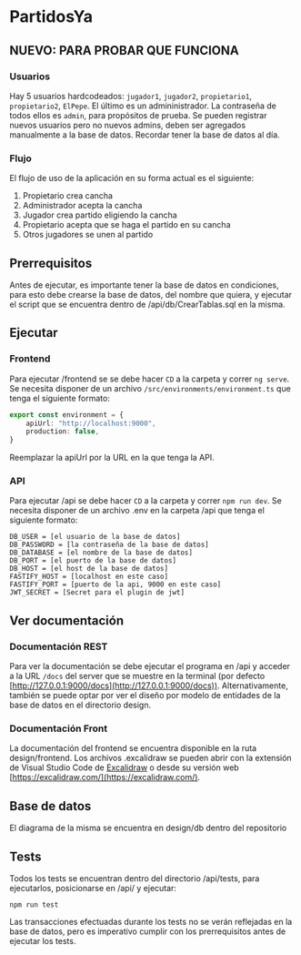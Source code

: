 # PartidosYa

## NUEVO: PARA PROBAR QUE FUNCIONA

### Usuarios
Hay 5 usuarios hardcodeados: `jugador1`, `jugador2`, `propietario1`, `propietario2`, `ElPepe`. El último es un admininistrador. La contraseña de todos ellos es `admin`, para propósitos de prueba. Se pueden registrar nuevos usuarios pero no nuevos admins, deben ser agregados manualmente a la base de datos. Recordar tener la base de datos al día.

### Flujo
El flujo de uso de la aplicación en su forma actual es el siguiente:

1. Propietario crea cancha
2. Administrador acepta la cancha
3. Jugador crea partido eligiendo la cancha
4. Propietario acepta que se haga el partido en su cancha
5. Otros jugadores se unen al partido

## Prerrequisitos

Antes de ejecutar, es importante tener la base de datos en condiciones, para esto debe crearse la base de datos, del nombre que quiera, y ejecutar el script que se encuentra dentro de /api/db/CrearTablas.sql en la misma.

## Ejecutar

### Frontend

Para ejecutar /frontend se se debe hacer `CD` a la carpeta y correr `ng serve`.
Se necesita disponer de un archivo `/src/environments/environment.ts` que tenga el siguiente formato:

```ts
export const environment = {
    apiUrl: "http://localhost:9000",
    production: false,
}
```
Reemplazar la apiUrl por la URL en la que tenga la API.

### API

Para ejecutar /api se debe hacer `CD` a la carpeta y correr `npm run dev`.
Se necesita disponer de un archivo .env en la carpeta /api que tenga el siguiente formato:

```
DB_USER = [el usuario de la base de datos]
DB_PASSWORD = [la contraseña de la base de datos]
DB_DATABASE = [el nombre de la base de datos]
DB_PORT = [el puerto de la base de datos]
DB_HOST = [el host de la base de datos]
FASTIFY_HOST = [localhost en este caso]
FASTIFY_PORT = [puerto de la api, 9000 en este caso]
JWT_SECRET = [Secret para el plugin de jwt]
```

## Ver documentación

### Documentación REST
Para ver la documentación se debe ejecutar el programa en /api y acceder a la URL `/docs` del server que se muestre en la terminal (por defecto [http://127.0.0.1:9000/docs](http://127.0.0.1:9000/docs)).
Alternativamente, también se puede optar por ver el diseño por modelo de entidades de la base de datos en el directorio design.

### Documentación Front
La documentación del frontend se encuentra disponible en la ruta design/frontend. Los archivos .excalidraw se pueden abrir con la extensión de Visual Studio Code de [Excalidraw](https://marketplace.visualstudio.com/items?itemName=pomdtr.excalidraw-editor) o desde su versión web [https://excalidraw.com/](https://excalidraw.com/).

## Base de datos

El diagrama de la misma se encuentra en design/db dentro del repositorio

## Tests

Todos los tests se encuentran dentro del directorio /api/tests, para ejecutarlos, posicionarse en /api/ y ejecutar:
```
npm run test
```
Las transacciones efectuadas durante los tests no se verán reflejadas en la base de datos, pero es imperativo cumplir con los prerrequisitos antes de ejecutar los tests.
